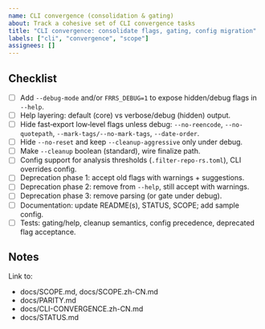 ```yaml
---
name: CLI convergence (consolidation & gating)
about: Track a cohesive set of CLI convergence tasks
title: "CLI convergence: consolidate flags, gating, config migration"
labels: ["cli", "convergence", "scope"]
assignees: []
---
```


## Checklist

- [ ] Add `--debug-mode` and/or `FRRS_DEBUG=1` to expose hidden/debug flags in `--help`.
- [ ] Help layering: default (core) vs verbose/debug (hidden) output.
- [ ] Hide fast‑export low‑level flags unless debug: `--no-reencode`, `--no-quotepath`, `--mark-tags/--no-mark-tags`, `--date-order`.
- [ ] Hide `--no-reset` and keep `--cleanup-aggressive` only under debug.
- [ ] Make `--cleanup` boolean (standard), wire finalize path.
- [ ] Config support for analysis thresholds (`.filter-repo-rs.toml`), CLI overrides config.
- [ ] Deprecation phase 1: accept old flags with warnings + suggestions.
- [ ] Deprecation phase 2: remove from `--help`, still accept with warnings.
- [ ] Deprecation phase 3: remove parsing (or gate under debug).
- [ ] Documentation: update README(s), STATUS, SCOPE; add sample config.
- [ ] Tests: gating/help, cleanup semantics, config precedence, deprecated flag acceptance.

## Notes

Link to:

- docs/SCOPE.md, docs/SCOPE.zh-CN.md
- docs/PARITY.md
- docs/CLI-CONVERGENCE.zh-CN.md
- docs/STATUS.md


